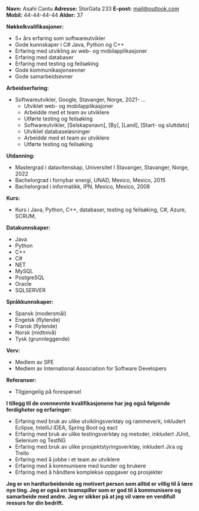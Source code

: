 **Navn:** Asahi Cantu
**Adresse:** StorGata 233
**E-post:** mail@outlook.com
**Mobil:**  44-44-44-44
**Alder:**  37

**Nøkkelkvalifikasjoner:**

- 5+ års erfaring som softwareutvikler
- Gode kunnskaper i C# Java, Python og C++
- Erfaring med utvikling av web- og mobilapplikasjoner
- Erfaring med databaser
- Erfaring med testing og feilsøking
- Gode kommunikasjonsevner
- Gode samarbeidsevner

**Arbeidserfaring:**

- Softwareutvikler, Google, Stavanger, Norge, 2021- ...
	- Utviklet web- og mobilapplikasjoner
	- Arbeidde med et team av utviklere
	* Utførte testing og feilsøking
	- Softwareutvikler, [Selskapsnavn], [By], [Land], [Start- og sluttdato]
	- Utviklet databaseløsninger
	- Arbeidde med et team av utviklere
	- Utførte testing og feilsøking
    
**Utdanning:**

- Mastergrad i datavitenskap, Universitet I Stavanger, Stavanger, Norge, 2022
- Bachelorgrad i fornybar energi, UNAD, Mexico, Mexico, 2015
- Bachelorgrad i informatikk, IPN, Mexico, Mexico, 2008

**Kurs:**

- Kurs i Java, Python, C++, databaser, testing og feilsøking,  C#, Azure, SCRUM,

**Datakunnskaper:**
- Java
- Python
- C++
- C#
- NET
- MySQL
- PostgreSQL
- Oracle
- SQLSERVER

**Språkkunnskaper:**
- Spansk (modersmål)
- Engelsk (flytende)
- Fransk (flytende)
- Norsk (midtnivå)
- Tysk (grunnleggende)

**Verv:**
- Medlem av SPE
- Medlem av International Association for Software Developers

**Referanser:**
- Tilgjengelig på forespørsel

**I tillegg til de ovennevnte kvalifikasjonene har jeg også følgende ferdigheter og erfaringer:**
- Erfaring med bruk av ulike utviklingsverktøy og rammeverk, inkludert Eclipse, IntelliJ IDEA, Spring Boot og  eact
- Erfaring med bruk av ulike testingsverktøy og metoder, inkludert JUnit, Selenium og TestNG
- Erfaring med bruk av ulike prosjektstyringsverktøy, inkludert Jira og Trello
- Erfaring med å jobbe i et team av utviklere
- Erfaring med å kommunisere med kunder og brukere
- Erfaring med å håndtere komplekse oppgaver og prosjekter

**Jeg er en hardtarbeidende og motivert person som alltid er villig til å lære nye ting. Jeg er også en teamspiller som er god til å kommunisere og samarbeide med andre. Jeg er sikker på at jeg vil være en verdifull ressurs for din bedrift.**